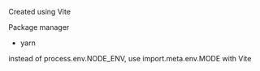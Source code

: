 Created using Vite

Package manager

- yarn


instead of process.env.NODE_ENV, use import.meta.env.MODE with Vite
